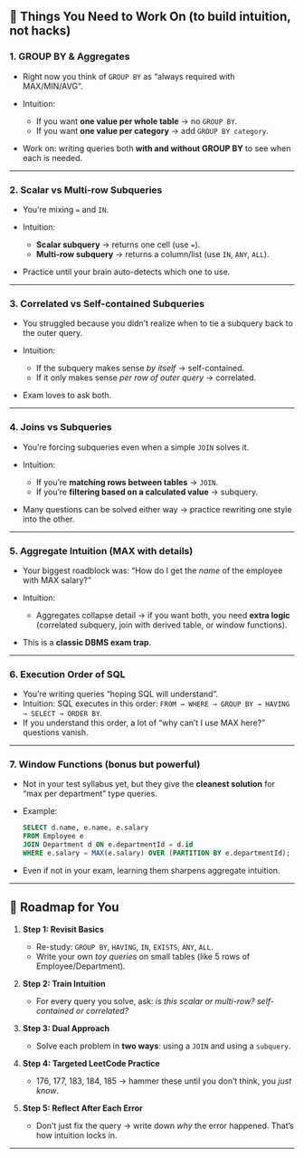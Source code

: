 ## 🔎 Things You Need to Work On (to build **intuition**, not hacks)

### 1. **GROUP BY & Aggregates**

* Right now you think of `GROUP BY` as “always required with MAX/MIN/AVG”.
* Intuition:

  * If you want **one value per whole table** → no `GROUP BY`.
  * If you want **one value per category** → add `GROUP BY category`.
* Work on: writing queries both **with and without GROUP BY** to see when each is needed.

---

### 2. **Scalar vs Multi-row Subqueries**

* You’re mixing `=` and `IN`.
* Intuition:

  * **Scalar subquery** → returns one cell (use `=`).
  * **Multi-row subquery** → returns a column/list (use `IN`, `ANY`, `ALL`).
* Practice until your brain auto-detects which one to use.

---

### 3. **Correlated vs Self-contained Subqueries**

* You struggled because you didn’t realize when to tie a subquery back to the outer query.
* Intuition:

  * If the subquery makes sense *by itself* → self-contained.
  * If it only makes sense *per row of outer query* → correlated.
* Exam loves to ask both.

---

### 4. **Joins vs Subqueries**

* You’re forcing subqueries even when a simple `JOIN` solves it.
* Intuition:

  * If you’re **matching rows between tables** → `JOIN`.
  * If you’re **filtering based on a calculated value** → subquery.
* Many questions can be solved either way → practice rewriting one style into the other.

---

### 5. **Aggregate Intuition (MAX with details)**

* Your biggest roadblock was: “How do I get the *name* of the employee with MAX salary?”
* Intuition:

  * Aggregates collapse detail → if you want both, you need **extra logic** (correlated subquery, join with derived table, or window functions).
* This is a **classic DBMS exam trap**.

---

### 6. **Execution Order of SQL**

* You’re writing queries “hoping SQL will understand”.
* Intuition: SQL executes in this order:
  `FROM → WHERE → GROUP BY → HAVING → SELECT → ORDER BY`.
* If you understand this order, a lot of “why can’t I use MAX here?” questions vanish.

---

### 7. **Window Functions (bonus but powerful)**

* Not in your test syllabus yet, but they give the **cleanest solution** for “max per department” type queries.
* Example:

  ```sql
  SELECT d.name, e.name, e.salary
  FROM Employee e
  JOIN Department d ON e.departmentId = d.id
  WHERE e.salary = MAX(e.salary) OVER (PARTITION BY e.departmentId);
  ```
* Even if not in your exam, learning them sharpens aggregate intuition.

---

## 📌 Roadmap for You

1. **Step 1: Revisit Basics**

   * Re-study: `GROUP BY`, `HAVING`, `IN`, `EXISTS`, `ANY`, `ALL`.
   * Write your own *toy queries* on small tables (like 5 rows of Employee/Department).

2. **Step 2: Train Intuition**

   * For every query you solve, ask: *is this scalar or multi-row? self-contained or correlated?*

3. **Step 3: Dual Approach**

   * Solve each problem in **two ways**: using a `JOIN` and using a `subquery`.

4. **Step 4: Targeted LeetCode Practice**

   * 176, 177, 183, 184, 185 → hammer these until you don’t think, you *just know*.

5. **Step 5: Reflect After Each Error**

   * Don’t just fix the query → write down *why* the error happened. That’s how intuition locks in.

---